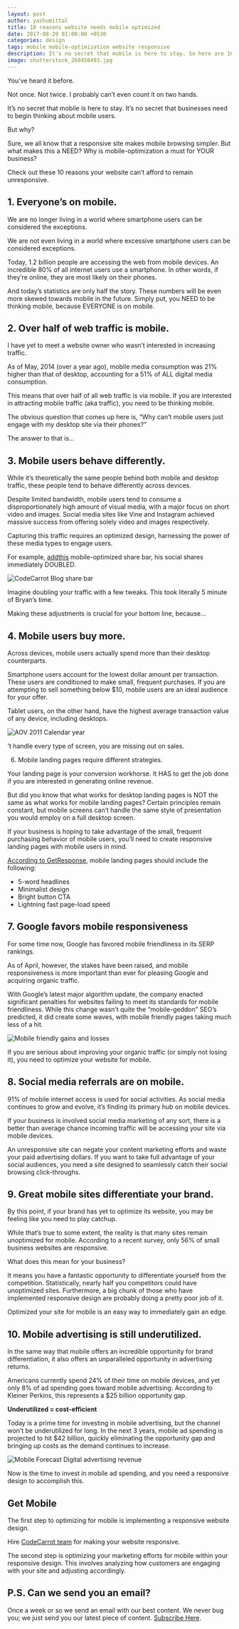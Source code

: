 ```yaml
---
layout: post
author: yashumittal
title: 10 reasons website needs mobile optimized
date: 2017-08-28 01:00:00 +0530
categories: design
tags: mobile mobile-optimization website responsive
description: It's no secret that mobile is here to stay. So here are 10 reasons your website can't afford to remain unresponsive.
image: shutterstock_268450493.jpg
---
```


You’ve heard it before.

Not once. Not twice. I probably can’t even count it on two hands.

It’s no secret that mobile is here to stay. It’s no secret that businesses need to begin thinking about mobile users.

But why?

Sure, we all know that a responsive site makes mobile browsing simpler. But what makes this a NEED? Why is mobile-optimization a must for YOUR business?

Check out these 10 reasons your website can’t afford to remain unresponsive.

## 1. Everyone’s on mobile.

We are no longer living in a world where smartphone users can be considered the exceptions.

We are not even living in a world where excessive smartphone users can be considered exceptions.

Today, 1.2 billion people are accessing the web from mobile devices. An incredible 80% of all internet users use a smartphone. In other words, if they’re online, they are most likely on their phones.

And today’s statistics are only half the story. These numbers will be even more skewed towards mobile in the future. Simply put, you NEED to be thinking mobile, because EVERYONE is on mobile.

## 2. Over half of web traffic is mobile.

I have yet to meet a website owner who wasn’t interested in increasing traffic.

As of May, 2014 (over a year ago), mobile media consumption was 21% higher than that of desktop, accounting for a 51% of ALL digital media consumption.

This means that over half of all web traffic is via mobile. If you are interested in attracting mobile traffic (aka traffic), you need to be thinking mobile.

The obvious question that comes up here is, “Why can’t mobile users just engage with my desktop site via their phones?”

The answer to that is…

## 3. Mobile users behave differently.

While it’s theoretically the same people behind both mobile and desktop traffic, these people tend to behave differently across devices.

Despite limited bandwidth, mobile users tend to consume a disproportionately high amount of visual media, with a major focus on short video and images. Social media sites like Vine and Instagram achieved massive success from offering solely video and images respectively.

Capturing this traffic requires an optimized design, harnessing the power of these media types to engage users.

For example, [addthis](//www.addthis.com) mobile-optimized share bar, his social shares immediately DOUBLED.

![CodeCarrot Blog share bar](//cdn.codecarrot.net/images/screenshot_20170827-235216.png)

Imagine doubling your traffic with a few tweaks. This took literally 5 minute of Bryan’s time.

Making these adjustments is crucial for your bottom line, because…

## 4. Mobile users buy more.

Across devices, mobile users actually spend more than their desktop counterparts.

Smartphone users account for the lowest dollar amount per transaction. These users are conditioned to make small, frequent purchases. If you are attempting to sell something below $10, mobile users are an ideal audience for your offer.

Tablet users, on the other hand, have the highest average transaction value of any device, including desktops.

![AOV 2011 Calendar year](//cdn.codecarrot.net/images/adobe-AOV-1.jpg)

’t handle every type of screen, you are missing out on sales.

6. Mobile landing pages require different strategies.

Your landing page is your conversion workhorse. It HAS to get the job done if you are interested in generating online revenue.

But did you know that what works for desktop landing pages is NOT the same as what works for mobile landing pages? Certain principles remain constant, but mobile screens can’t handle the same style of presentation you would employ on a full desktop screen.

If your business is hoping to take advantage of the small, frequent purchasing behavior of mobile users, you’ll need to create responsive landing pages with mobile users in mind.

[According to GetResponse](//blog.getresponse.com/designing-perfect-mobile-landing-page.html), mobile landing pages should include the following:

*  5-word headlines
*  Minimalist design
*  Bright button CTA
*  Lightning fast page-load speed

## 7. Google favors mobile responsiveness

For some time now, Google has favored mobile friendliness in its SERP rankings.

As of April, however, the stakes have been raised, and mobile responsiveness is more important than ever for pleasing Google and acquiring organic traffic.

With Google’s latest major algorithm update, the company enacted significant penalties for websites failing to meet its standards for mobile friendliness. While this change wasn’t quite the “mobile-geddon” SEO’s predicted, it did create some waves, with mobile friendly pages taking much less of a hit.

![Mobile friendly gains and losses](//cdn.codecarrot.net/images/mobile-friendly-gains-and-losses.jpg)

If you are serious about improving your organic traffic (or simply not losing it), you need to optimize your website for mobile.

## 8. Social media referrals are on mobile.

91% of mobile internet access is used for social activities. As social media continues to grow and evolve, it’s finding its primary hub on mobile devices.

If your business is involved social media marketing of any sort, there is a better than average chance incoming traffic will be accessing your site via mobile devices.

An unresponsive site can negate your content marketing efforts and waste your paid advertising dollars. If you want to take full advantage of your social audiences, you need a site designed to seamlessly catch their social browsing click-throughs.

## 9. Great mobile sites differentiate your brand.

By this point, if your brand has yet to optimize its website, you may be feeling like you need to play catchup.

While that’s true to some extent, the reality is that many sites remain unoptimized for mobile. According to a recent survey, only 56% of small business websites are responsive.

What does this mean for your business?

It means you have a fantastic opportunity to differentiate yourself from the competition. Statistically, nearly half you competitors could have unoptimized sites. Furthermore, a big chunk of those who have implemented responsive design are probably doing a pretty poor job of it.

Optimized your site for mobile is an easy way to immediately gain an edge.

## 10. Mobile advertising is still underutilized.

In the same way that mobile offers an incredible opportunity for brand differentiation, it also offers an unparalleled opportunity in advertising returns.

Americans currently spend 24% of their time on mobile devices, and yet only 8% of ad spending goes toward mobile advertising. According to Kleiner Perkins, this represents a $25 billion opportunity gap.

**Underutilized = cost-efficient**

Today is a prime time for investing in mobile advertising, but the channel won’t be underutilized for long. In the next 3 years, mobile ad spending is projected to hit $42 billion, quickly eliminating the opportunity gap and bringing up costs as the demand continues to increase.

![Mobile Forecast Digital advertising revenue](//cdn.codecarrot.net/images/mobileforecast-digitaladvertisingrevenue.png)

Now is the time to invest in mobile ad spending, and you need a responsive design to accomplish this.

## Get Mobile

The first step to optimizing for mobile is implementing a responsive website design.

Hire [CodeCarrot team](//codecarrot.net) for making your website responsive.

The second step is optimizing your marketing efforts for mobile within your responsive design. This involves analyzing how customers are engaging with your site and adjusting accordingly.

## P.S. Can we send you an email?

Once a week or so we send an email with our best content. We never bug you; we just send you our latest piece of content. [Subscribe Here](#subscribe).
